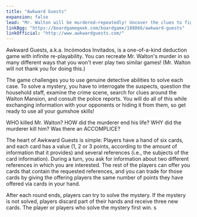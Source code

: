 ```yaml
---
title: "Awkward Guests"
expansion: false
lead: "Mr. Walton will be murdered—repeatedly! Uncover the clues to figure out who did it."
linkBgg: "https://boardgamegeek.com/boardgame/188866/awkward-guests"
linkOfficial: "http://www.awkwardguests.com/"
---
```


Awkward Guests, a.k.a. Incómodos Invitados, is a one-of-a-kind deduction game with infinite re-playability. You can recreate Mr. Walton's murder in so many different ways that you won't ever play two similar games! (Mr. Walton will not thank you for doing this.)

The game challenges you to use genuine detective abilities to solve each case. To solve a mystery, you have to interrogate the suspects, question the household staff, examine the crime scene, search for clues around the Walton Mansion, and consult the police reports. You will do all of this while exchanging information with your opponents or hiding it from them, so get ready to use all your gumshoe skills!

WHO killed Mr. Walton?
HOW did the murderer end his life?
WHY did the murderer kill him?
Was there an ACCOMPLICE?

The heart of Awkward Guests is simple: Players have a hand of six cards, and each card has a value (1, 2 or 3 points, according to the amount of information that it provides) and several references (i.e., the subjects of the card information). During a turn, you ask for information about two different references in which you are interested. The rest of the players can offer you cards that contain the requested references, and you can trade for those cards by giving the offering players the same number of points they have offered via cards in your hand.

After each round ends, players can try to solve the mystery. If the mystery is not solved, players discard part of their hands and receive three new cards. The player or players who solve the mystery first win.
s
